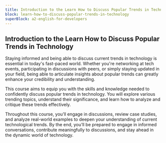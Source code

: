 ```yaml
---
title: Introduction to the Learn How to Discuss Popular Trends in Technology
block: learn-how-to-discuss-popular-trends-in-technology
superBlock: a2-english-for-developers
---
```


## Introduction to the Learn How to Discuss Popular Trends in Technology

Staying informed and being able to discuss current trends in technology is essential in today's fast-paced world. Whether you're networking at tech events, participating in discussions with peers, or simply staying updated in your field, being able to articulate insights about popular trends can greatly enhance your credibility and understanding.

This course aims to equip you with the skills and knowledge needed to confidently discuss popular trends in technology. You will explore various trending topics, understand their significance, and learn how to analyze and critique these trends effectively.

Throughout this course, you’ll engage in discussions, review case studies, and analyze real-world examples to deepen your understanding of current technological trends. By the end, you’ll be prepared to engage in informed conversations, contribute meaningfully to discussions, and stay ahead in the dynamic world of technology.
